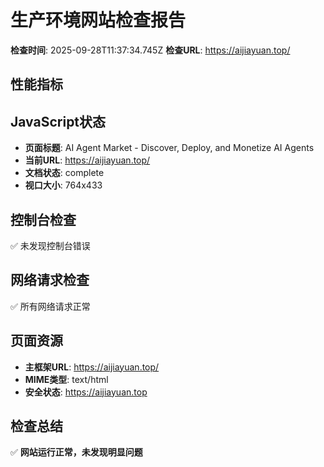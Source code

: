 # 生产环境网站检查报告

**检查时间**: 2025-09-28T11:37:34.745Z
**检查URL**: https://aijiayuan.top/

## 性能指标

## JavaScript状态
- **页面标题**: AI Agent Market - Discover, Deploy, and Monetize AI Agents
- **当前URL**: https://aijiayuan.top/
- **文档状态**: complete
- **视口大小**: 764x433

## 控制台检查
✅ 未发现控制台错误

## 网络请求检查
✅ 所有网络请求正常

## 页面资源
- **主框架URL**: https://aijiayuan.top/
- **MIME类型**: text/html
- **安全状态**: https://aijiayuan.top

## 检查总结
✅ **网站运行正常，未发现明显问题**